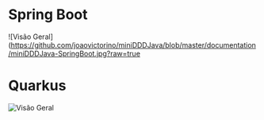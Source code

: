 # Spring Boot

![Visão Geral](https://github.com/joaovictorino/miniDDDJava/blob/master/documentation/miniDDDJava-SpringBoot.jpg?raw=true

# Quarkus

![Visão Geral](https://github.com/joaovictorino/miniDDDJava/blob/master/documentation/miniDDDJava-Quarkus.jpg?raw=true)

